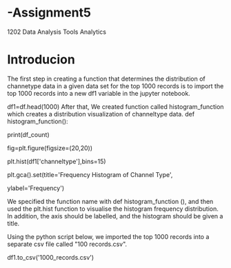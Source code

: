 # -Assignment5
1202 Data Analysis Tools Analytics
# Introducion

The first step in creating a function that determines the distribution of
channetype data in a given data set for the top 1000 records is to import the top 1000
records into a new df1 variable in the jupyter notebook.

df1=df.head(1000)
After that, We created function called histogram_function which creates a
distribution visualization of channeltype data.
def histogram_function():

print(df_count)

fig=plt.figure(figsize=(20,20))

plt.hist(df1['channeltype'],bins=15)

plt.gca().set(title='Frequency Histogram of Channel Type',

ylabel='Frequency')

We specified the function name with def histogram_function (), and then used
the plt.hist function to visualise the histogram frequency distribution. In addition, the
axis should be labelled, and the histogram should be given a title.

Using the python script below, we imported the top 1000 records into a
separate csv file called "100 records.csv".

df1.to_csv('1000_records.csv')

